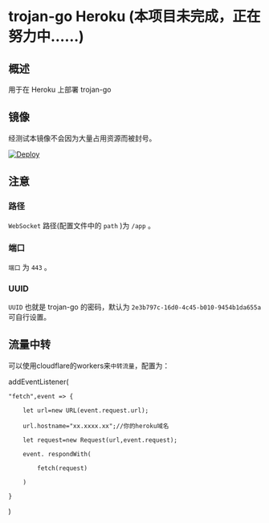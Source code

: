 # trojan-go Heroku (本项目未完成，正在努力中……)



## 概述



用于在 Heroku 上部署 trojan-go



## 镜像



经测试本镜像不会因为大量占用资源而被封号。



[![Deploy](https://www.herokucdn.com/deploy/button.png)](https://dashboard.heroku.com/new?template=https%3A%2F%2Fgithub.com%2Fgithubhehe%2Ftrojan-go-heroku)



## 注意



### 路径



`WebSocket` 路径(配置文件中的 `path` )为 `/app` 。



### 端口



`端口` 为 `443` 。



### UUID



`UUID` 也就是 trojan-go 的密码，默认为 `2e3b797c-16d0-4c45-b010-9454b1da655a` 可自行设置。



## 流量中转



可以使用cloudflare的workers来`中转流量`，配置为：  



addEventListener(  

    "fetch",event => {  

        let url=new URL(event.request.url);  

        url.hostname="xx.xxxx.xx";//你的heroku域名    

        let request=new Request(url,event.request);  

        event. respondWith(  

            fetch(request)  

        )  

    }  

)  

